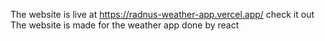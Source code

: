 The website is live at https://radnus-weather-app.vercel.app/ check it out 
The website is made for the weather app done by react
